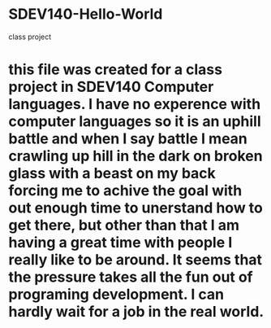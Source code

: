 # SDEV140-Hello-World
class project
# this file was created for a class project in SDEV140 Computer languages. I have no experence with computer languages so it is an uphill battle and when I say battle I mean crawling up hill in the dark on broken glass with a beast on my back forcing me to achive the goal with out enough time to unerstand how to get there, but other than that I am having a great time with people I really like to be around.  It seems that the pressure takes all the fun out of programing development. I can hardly wait for a job in the real world.
